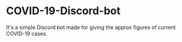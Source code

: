 # COVID-19-Discord-bot
It's a simple Discord bot made for giving the approx figures of current COVID-19 cases.
